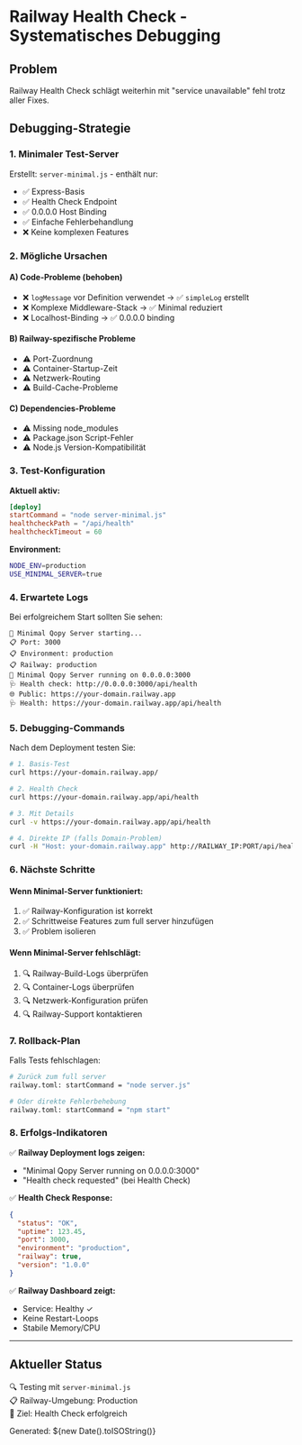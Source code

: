 # Railway Health Check - Systematisches Debugging

## Problem
Railway Health Check schlägt weiterhin mit "service unavailable" fehl trotz aller Fixes.

## Debugging-Strategie

### 1. Minimaler Test-Server
Erstellt: `server-minimal.js` - enthält nur:
- ✅ Express-Basis
- ✅ Health Check Endpoint
- ✅ 0.0.0.0 Host Binding  
- ✅ Einfache Fehlerbehandlung
- ❌ Keine komplexen Features

### 2. Mögliche Ursachen

#### A) Code-Probleme (behoben)
- ❌ `logMessage` vor Definition verwendet → ✅ `simpleLog` erstellt
- ❌ Komplexe Middleware-Stack → ✅ Minimal reduziert
- ❌ Localhost-Binding → ✅ 0.0.0.0 binding

#### B) Railway-spezifische Probleme
- ⚠️ Port-Zuordnung
- ⚠️ Container-Startup-Zeit
- ⚠️ Netzwerk-Routing
- ⚠️ Build-Cache-Probleme

#### C) Dependencies-Probleme
- ⚠️ Missing node_modules
- ⚠️ Package.json Script-Fehler
- ⚠️ Node.js Version-Kompatibilität

### 3. Test-Konfiguration

**Aktuell aktiv:**
```toml
[deploy]
startCommand = "node server-minimal.js"
healthcheckPath = "/api/health"
healthcheckTimeout = 60
```

**Environment:**
```bash
NODE_ENV=production
USE_MINIMAL_SERVER=true
```

### 4. Erwartete Logs

Bei erfolgreichem Start sollten Sie sehen:
```
🚀 Minimal Qopy Server starting...
📋 Port: 3000
📋 Environment: production  
📋 Railway: production
🚀 Minimal Qopy Server running on 0.0.0.0:3000
🩺 Health check: http://0.0.0.0:3000/api/health
🌐 Public: https://your-domain.railway.app
🩺 Health: https://your-domain.railway.app/api/health
```

### 5. Debugging-Commands

Nach dem Deployment testen Sie:

```bash
# 1. Basis-Test
curl https://your-domain.railway.app/

# 2. Health Check
curl https://your-domain.railway.app/api/health

# 3. Mit Details
curl -v https://your-domain.railway.app/api/health

# 4. Direkte IP (falls Domain-Problem)
curl -H "Host: your-domain.railway.app" http://RAILWAY_IP:PORT/api/health
```

### 6. Nächste Schritte

#### Wenn Minimal-Server funktioniert:
1. ✅ Railway-Konfiguration ist korrekt
2. ✅ Schrittweise Features zum full server hinzufügen
3. ✅ Problem isolieren

#### Wenn Minimal-Server fehlschlägt:
1. 🔍 Railway-Build-Logs überprüfen
2. 🔍 Container-Logs überprüfen  
3. 🔍 Netzwerk-Konfiguration prüfen
4. 🔍 Railway-Support kontaktieren

### 7. Rollback-Plan

Falls Tests fehlschlagen:
```bash
# Zurück zum full server
railway.toml: startCommand = "node server.js"

# Oder direkte Fehlerbehebung
railway.toml: startCommand = "npm start"
```

### 8. Erfolgs-Indikatoren

✅ **Railway Deployment logs zeigen:**
- "Minimal Qopy Server running on 0.0.0.0:3000"
- "Health check requested" (bei Health Check)

✅ **Health Check Response:**
```json
{
  "status": "OK",
  "uptime": 123.45,
  "port": 3000,
  "environment": "production",
  "railway": true,
  "version": "1.0.0"
}
```

✅ **Railway Dashboard zeigt:**
- Service: Healthy ✓
- Keine Restart-Loops
- Stabile Memory/CPU

---

## Aktueller Status
🔍 Testing mit `server-minimal.js`  
📋 Railway-Umgebung: Production  
🎯 Ziel: Health Check erfolgreich  

Generated: ${new Date().toISOString()} 
